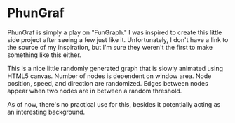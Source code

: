PhunGraf
========
PhunGraf is simply a play on "FunGraph." I was inspired to create this little side project after seeing a few just like it. Unfortunately, I don't have a link to the source of my inspiration, but I'm sure they weren't the first to make something like this either.

This is a nice little randomly generated graph that is slowly animated using HTML5 canvas. Number of nodes is dependent on window area. Node position, speed, and direction are randomized. Edges between nodes appear when two nodes are in between a random threshold.

As of now, there's no practical use for this, besides it potentially acting as an interesting background.
